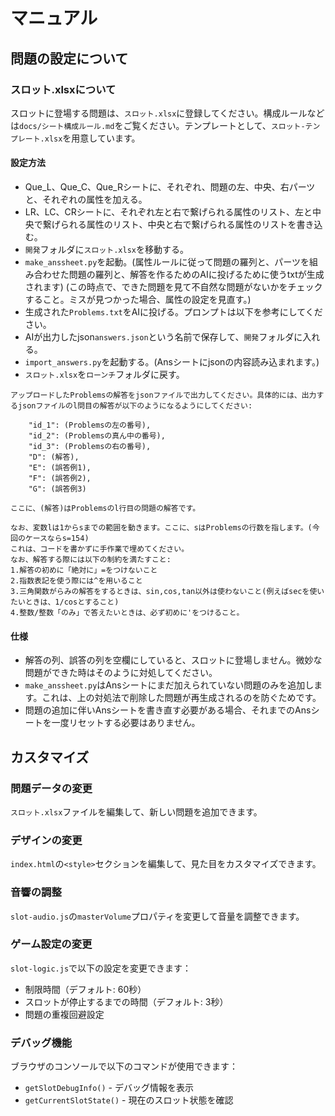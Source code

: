 # マニュアル

## 問題の設定について

### スロット.xlsxについて

スロットに登場する問題は、`スロット.xlsx`に登録してください。構成ルールなどは`docs/シート構成ルール.md`をご覧ください。テンプレートとして、`スロット-テンプレート.xlsx`を用意しています。

#### 設定方法

- Que_L、Que_C、Que_Rシートに、それぞれ、問題の左、中央、右パーツと、それぞれの属性を加える。
- LR、LC、CRシートに、それぞれ左と右で繋げられる属性のリスト、左と中央で繋げられる属性のリスト、中央と右で繋げられる属性のリストを書き込む。
- `開発`フォルダに`スロット.xlsx`を移動する。
- `make_anssheet.py`を起動。(属性ルールに従って問題の羅列と、パーツを組み合わせた問題の羅列と、解答を作るためのAIに投げるために使うtxtが生成されます)
(この時点で、できた問題を見て不自然な問題がないかをチェックすること。ミスが見つかった場合、属性の設定を見直す。)
- 生成された`Problems.txt`をAIに投げる。プロンプトは以下を参考にしてください。
- AIが出力したjson`answers.json`という名前で保存して、`開発`フォルダに入れる。
- `import_answers.py`を起動する。(Ansシートにjsonの内容読み込まれます。) 
- `スロット.xlsx`を`ローンチ`フォルダに戻す。

```sample_prompt
アップロードしたProblemsの解答をjsonファイルで出力してください。具体的には、出力するjsonファイルのl問目の解答が以下のようになるようにしてください:

    "id_1": (Problemsの左の番号),
    "id_2": (Problemsの真ん中の番号),
    "id_3": (Problemsの右の番号),
    "D": (解答),
    "E": (誤答例1),
    "F": (誤答例2),
    "G": (誤答例3)

ここに、(解答)はProblemsのl行目の問題の解答です。

なお、変数lは1からsまでの範囲を動きます。ここに、sはProblemsの行数を指します。(今回のケースならs=154)
これは、コードを書かずに手作業で埋めてください。
なお、解答する際には以下の制約を満たすこと:
1.解答の初めに「絶対に」=をつけないこと
2.指数表記を使う際には^を用いること
3.三角関数がらみの解答をするときは、sin,cos,tan以外は使わないこと(例えばsecを使いたいときは、1/cosとすること)
4.整数/整数「のみ」で答えたいときは、必ず初めに'をつけること。
```

#### 仕様
- 解答の列、誤答の列を空欄にしていると、スロットに登場しません。微妙な問題ができた時はそのように対処してください。
- `make_anssheet.py`はAnsシートにまだ加えられていない問題のみを追加します。これは、上の対処法で削除した問題が再生成されるのを防ぐためです。
- 問題の追加に伴いAnsシートを書き直す必要がある場合、それまでのAnsシートを一度リセットする必要はありません。

## カスタマイズ

### 問題データの変更
`スロット.xlsx`ファイルを編集して、新しい問題を追加できます。

### デザインの変更
`index.html`の`<style>`セクションを編集して、見た目をカスタマイズできます。

### 音響の調整
`slot-audio.js`の`masterVolume`プロパティを変更して音量を調整できます。

### ゲーム設定の変更
`slot-logic.js`で以下の設定を変更できます：
- 制限時間（デフォルト: 60秒）
- スロットが停止するまでの時間（デフォルト: 3秒）
- 問題の重複回避設定

### デバッグ機能
ブラウザのコンソールで以下のコマンドが使用できます：
- `getSlotDebugInfo()` - デバッグ情報を表示
- `getCurrentSlotState()` - 現在のスロット状態を確認